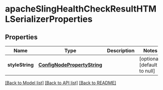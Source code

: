# apacheSlingHealthCheckResultHTMLSerializerProperties

## Properties
Name | Type | Description | Notes
------------ | ------------- | ------------- | -------------
**styleString** | [**ConfigNodePropertyString**](ConfigNodePropertyString.md) |  | [optional] [default to null]

[[Back to Model list]](../README.md#documentation-for-models) [[Back to API list]](../README.md#documentation-for-api-endpoints) [[Back to README]](../README.md)


